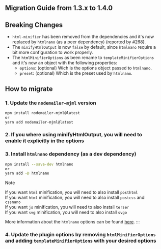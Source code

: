 ## Migration Guide from 1.3.x to 1.4.0

## Breaking Changes
- `html-minifier` has been removed from the dependencies and it's now replaced by `htmlnano` (as a peer dependency) (reported by #268).
- The `minifyHtmlOutput` is now `false` by default, since `htmlnano` require a bit more configuration to work properly.
- The `htmlMinifierOptions` as been rename to `templateMinifierOptions` and it's now an object with the following properties:
  - `options`: (optional) Wich is the options object passed to `htmlnano`.
  - `preset`: (optional) Which is the preset used by `htmlnano`.

## How to migrate

### 1. Update the `nodemailer-mjml` version

```bash
npm install nodemailer-mjml@latest
or
yarn add nodemailer-mjml@latest
```
### 2. If you where using minifyHtmlOutput, you will need to enable it explicitly in the options

### 3. Install `htmlnano` dependency (as a dev dependency)

```bash
npm install --save-dev htmlnano
or
yarn add -D htmlnano
```
> [!NOTE]
> If you want `html` minification, you will need to also install `posthtml` <br>
> If you want `html` minification, you will need to also install `postcss` and `cssnano` <br>
> If you want `js` minification, you will need to also install `terser` <br>
> If you want `svg` minification, you will need to also install `svgo`

More information about the `htmlnano` options can be found [here](https://htmlnano.netlify.app/).
:::

### 4. Update the plugin options by removing `htmlMinifierOptions` and adding `templateMinifierOptions` with your desired options